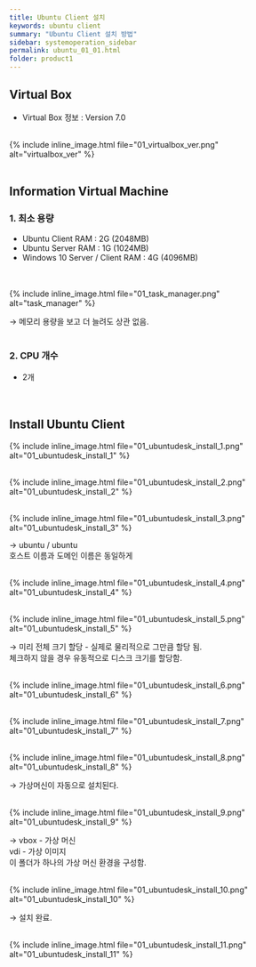 ```yaml
---
title: Ubuntu Client 설치
keywords: ubuntu client
summary: "Ubuntu Client 설치 방법"
sidebar: systemoperation_sidebar
permalink: ubuntu_01_01.html
folder: product1
---
```


## Virtual Box

* Virtual Box 정보 : Version 7.0<br/><br/>

{% include inline_image.html file="01_virtualbox_ver.png" alt="virtualbox_ver" %}<br/><br/>


## Information Virtual Machine

### 1. 최소 용량

* Ubuntu Client RAM : 2G (2048MB)<br/>
* Ubuntu Server RAM : 1G (1024MB)<br/>
* Windows 10 Server / Client RAM : 4G (4096MB)<br/><br/><br/>


{% include inline_image.html file="01_task_manager.png" alt="task_manager" %}<br/>

→ 메모리 용량을 보고 더 늘려도 상관 없음.<br/><br/>


### 2. CPU 개수

* 2개<br/><br/><br/>

## Install Ubuntu Client

{% include inline_image.html file="01_ubuntudesk_install_1.png" alt="01_ubuntudesk_install_1" %}<br/><br/>

{% include inline_image.html file="01_ubuntudesk_install_2.png" alt="01_ubuntudesk_install_2" %}<br/><br/>

{% include inline_image.html file="01_ubuntudesk_install_3.png" alt="01_ubuntudesk_install_3" %}<br/>

→ ubuntu / ubuntu <br/>
호스트 이름과 도메인 이름은 동일하게<br/><br/>

{% include inline_image.html file="01_ubuntudesk_install_4.png" alt="01_ubuntudesk_install_4" %}<br/><br/>

{% include inline_image.html file="01_ubuntudesk_install_5.png" alt="01_ubuntudesk_install_5" %}<br/>

→ 미리 전체 크기 할당 - 실제로 물리적으로 그만큼 할당 됨.<br/>
체크하지 않을 경우 유동적으로 디스크 크기를 할당함.<br/><br/>

{% include inline_image.html file="01_ubuntudesk_install_6.png" alt="01_ubuntudesk_install_6" %}<br/><br/>

{% include inline_image.html file="01_ubuntudesk_install_7.png" alt="01_ubuntudesk_install_7" %}<br/><br/>

{% include inline_image.html file="01_ubuntudesk_install_8.png" alt="01_ubuntudesk_install_8" %}<br/>

→ 가상머신이 자동으로 설치된다.<br/><br/>

{% include inline_image.html file="01_ubuntudesk_install_9.png" alt="01_ubuntudesk_install_9" %}<br/>

→ vbox - 가상 머신<br/>
vdi - 가상 이미지<br/>
이 폴더가 하나의 가상 머신 환경을 구성함.<br/><br/>

{% include inline_image.html file="01_ubuntudesk_install_10.png" alt="01_ubuntudesk_install_10" %}<br/>

→ 설치 완료.<br/><br/>

{% include inline_image.html file="01_ubuntudesk_install_11.png" alt="01_ubuntudesk_install_11" %}<br/><br/>
